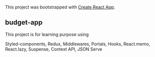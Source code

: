 This project was bootstrapped with [Create React App](https://github.com/facebook/create-react-app).

## budget-app

This project is for learning purpose using

Styled-components, 
Redux, 
Middlewares, 
Portals, 
Hooks, 
React.memo, 
React.lazy, 
Suspense, 
Context API, 
JSON Serve